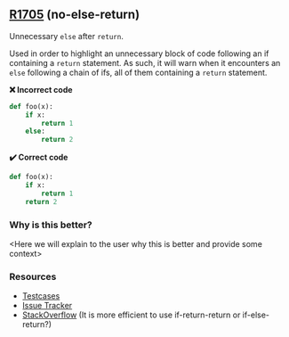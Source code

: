 ## [R1705](#R1705) (no-else-return)<a name="R1705"></a>
Unnecessary `else` after `return`.

Used in order to highlight an unnecessary block of code following an if containing a `return` statement. As such, it will warn when it encounters an `else` following a chain of ifs, all of them containing a `return` statement.

**:x: Incorrect code**
```python
def foo(x):
    if x:
        return 1
    else:
        return 2
```
**:heavy_check_mark: Correct code**
```python
def foo(x):
    if x:
        return 1
    return 2
```

### Why is this better?
\<Here we will explain to the user why this is better and provide some context>


### Resources
* [Testcases](https://github.com/PyCQA/pylint/blob/master/pylint/test/functional/no-else-return.py)
* [Issue Tracker](https://github.com/PyCQA/pylint/issues?q=is%3Aissue+"no-else-return"+OR+"R1705")
* [StackOverflow](https://stackoverflow.com/q/9191388) (It is more efficient to use if-return-return or if-else-return?)
